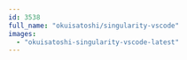 ```yaml
---
id: 3538
full_name: "okuisatoshi/singularity-vscode"
images: 
  - "okuisatoshi-singularity-vscode-latest"
---
```

